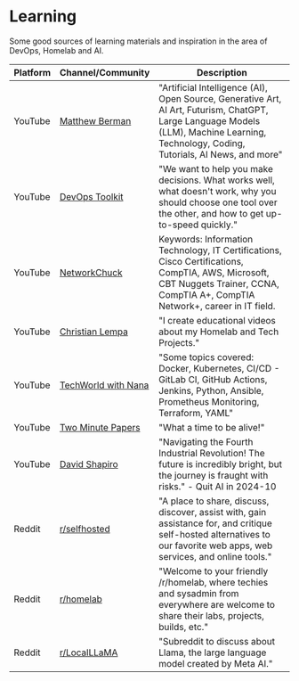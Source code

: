 # Learning

Some good sources of learning materials and inspiration in the area of DevOps, Homelab and AI.

| Platform | Channel/Community                                             | Description                                                                                                                                                                             |
| -------- | ------------------------------------------------------------- | --------------------------------------------------------------------------------------------------------------------------------------------------------------------------------------- |
| YouTube  | [Matthew Berman](https://youtube.com/@matthew_berman)         | "Artificial Intelligence (AI), Open Source, Generative Art, AI Art, Futurism, ChatGPT, Large Language Models (LLM), Machine Learning, Technology, Coding, Tutorials, AI News, and more" |
| YouTube  | [DevOps Toolkit](https://youtube.com/@DevOpsToolkit)          | "We want to help you make decisions. What works well, what doesn't work, why you should choose one tool over the other, and how to get up-to-speed quickly."                            |
| YouTube  | [NetworkChuck](https://youtube.com/@NetworkChuck)             | Keywords: Information Technology, IT Certifications, Cisco Certifications, CompTIA, AWS, Microsoft, CBT Nuggets Trainer, CCNA, CompTIA A+, CompTIA Network+, career in IT field.        |
| YouTube  | [Christian Lempa](https://www.youtube.com/@christianlempa)    | "I create educational videos about my Homelab and Tech Projects."                                                                                                                       |
| YouTube  | [TechWorld with Nana](https://youtube.com/@TechWorldwithNana) | "Some topics covered: Docker, Kubernetes, CI/CD - GitLab CI, GitHub Actions, Jenkins, Python, Ansible, Prometheus Monitoring, Terraform, YAML"                                          |
| YouTube  | [Two Minute Papers](https://youtube.com/@TwoMinutePapers)     | "What a time to be alive!"                                                                                                                                                              |
| YouTube  | [David Shapiro](https://youtube.com/@DaveShap)                | "Navigating the Fourth Industrial Revolution! The future is incredibly bright, but the journey is fraught with risks." - Quit AI in 2024-10                                             |
| Reddit   | [r/selfhosted](https://www.reddit.com/r/selfhosted/)          | "A place to share, discuss, discover, assist with, gain assistance for, and critique self-hosted alternatives to our favorite web apps, web services, and online tools."                |
| Reddit   | [r/homelab](https://www.reddit.com/r/homelab/)                | "Welcome to your friendly /r/homelab, where techies and sysadmin from everywhere are welcome to share their labs, projects, builds, etc."                                               |
| Reddit   | [r/LocalLLaMA](https://www.reddit.com/r/LocalLLaMA/)          | "Subreddit to discuss about Llama, the large language model created by Meta AI."                                                                                                        |
